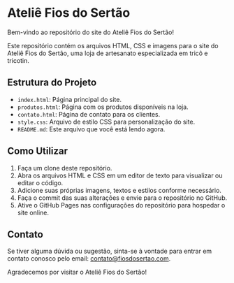 # Ateliê Fios do Sertão

Bem-vindo ao repositório do site do Ateliê Fios do Sertão!

Este repositório contém os arquivos HTML, CSS e imagens para o site do Ateliê Fios do Sertão, uma loja de artesanato especializada em tricô e tricotin.

## Estrutura do Projeto

- `index.html`: Página principal do site.
- `produtos.html`: Página com os produtos disponíveis na loja.
- `contato.html`: Página de contato para os clientes.
- `style.css`: Arquivo de estilo CSS para personalização do site.
- `README.md`: Este arquivo que você está lendo agora.

## Como Utilizar

1. Faça um clone deste repositório.
2. Abra os arquivos HTML e CSS em um editor de texto para visualizar ou editar o código.
3. Adicione suas próprias imagens, textos e estilos conforme necessário.
4. Faça o commit das suas alterações e envie para o repositório no GitHub.
5. Ative o GitHub Pages nas configurações do repositório para hospedar o site online.

## Contato

Se tiver alguma dúvida ou sugestão, sinta-se à vontade para entrar em contato conosco pelo email: contato@fiosdosertao.com.

Agradecemos por visitar o Ateliê Fios do Sertão!

